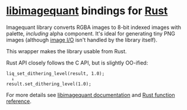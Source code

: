# [libimagequant](http://pngquant.org/lib/) bindings for [Rust](http://www.rust-lang.org/)

Imagequant library converts RGBA images to 8-bit indexed images with palette, *including* alpha component.
It's ideal for generating tiny PNG images (although [image I/O](https://github.com/pornel/lodepng-rust) isn't handled by the library itself).

This wrapper makes the library usable from Rust.

Rust API closely follows the C API, but is slightly OO-ified:

    liq_set_dithering_level(result, 1.0);
      ↓
    result.set_dithering_level(1.0);

For more details see [libimagequant documentation](http://pngquant.org/lib/) and [Rust function reference](http://pornel.github.io/libimagequant-rust/imagequant/).


